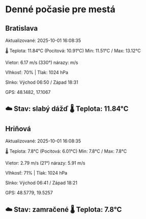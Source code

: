 ﻿# Denné počasie pre mestá

## Bratislava
Aktualizované: 2025-10-01 16:08:35

🌡️ Teplota: 11.84°C 
(Pocitová: 10.91°C)
Min: 11.51°C / Max: 13.12°C

Vietor: 6.17 m/s    (330°) 
nárazy:  m/s

Vlhkosť: 70% | Tlak: 1024 hPa

Slnko: Východ 06:50 / Západ 18:31

GPS: 48.1482, 17.1067

☁️ Stav: slabý dážď        🌡️ Teplota: 11.84°C
---

## Hriňová
Aktualizované: 2025-10-01 16:08:35

🌡️ Teplota: 7.8°C 
(Pocitová: 6.01°C)
Min: 7.8°C / Max: 7.8°C

Vietor: 2.79 m/s (21°)
nárazy: 5.91 m/s

Vlhkosť: 71% | Tlak: 1024 hPa

Slnko: Východ 06:41 / Západ 18:21

GPS: 48.5779, 19.5257

☁️ Stav: zamračené        🌡️ Teplota: 7.8°C
---
